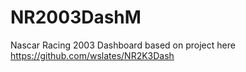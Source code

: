 # NR2003DashM
Nascar Racing 2003 Dashboard based on project here https://github.com/wslates/NR2K3Dash

